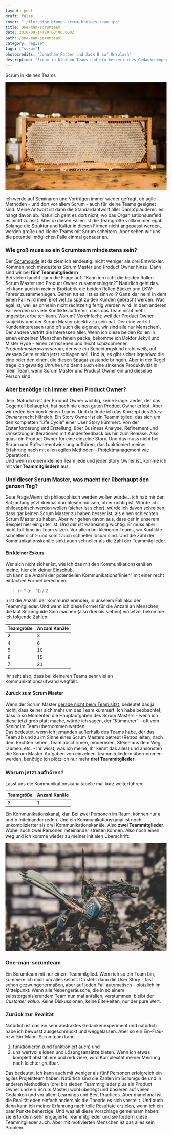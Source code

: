 ```yaml
---
layout: post
draft: false
cover: "./fleissige-bienen-scrum-kleines-team.jpg"
title: One-man-scrumteam
date: 2018-09-14T20:00:00.000Z
path: /one-man-scrumteam
category: "agile"
tags: ["scrum"]
photocredits: "Jonathan Farber und Jack B auf Unsplash"
description: "Scrum in kleinen Teams und ein ketzerisches Gedankenexperiment"
---
```


Scrum in kleinen Teams

![Scrum und ein kleines Team sind dennoch produktiv](./fleissige-bienen-scrum-kleines-team.jpg)

Ich werde auf Seminaren und Vorträgen immer wieder gefragt, ob agile Methoden - und dort vor allem Scrum - auch für kleine Teams geeignet sind. Meine Antwort ist dann die Standardantwort aller Dampfplauderer: es hängt davon ab. Natürlich geht es dort nicht, wo das Organisationsumfeld es nicht zulässt. Aber in diesen Fällen ist die Teamgröße vollkommen egal. Solange die Struktur und Kultur in diesen Firmen nicht angepasst werden, werden große und kleine Teams mit Scrum scheitern. Aber sehen wir uns die potentiell möglichen Fälle einmal genauer an.

### Wie groß muss so ein Scrumteam mindestens sein?

Der [Scrumguide](https://www.scrumguides.org) ist da ziemlich eindeutig: nicht weniger als drei Entwickler. Kommen noch mindestens Scrum Master und Product Owner hinzu. Dann sind wir bei **fünf Teammitgliedern**  
Bei vielen taucht dann die Frage auf: “Kann ich nicht die beiden Rollen Scrum Master und Product Owner zusammenlegen?” Natürlich geht das. Ich kann auch in meiner Brotfabrik die beiden Rollen Bäcker und LKW-Fahrer zusammenlegen. Gehen tut es. Ist es sinnvoll? Ganz klar nein! In dem einen Fall wird mein Brot viel zu spät zu den Kunden gebracht werden. Was egal ist, weil es ohnehin nicht rechtzeitig fertig werden wird. In dem anderen Fall werden so viele Konflikte auftreten, dass das Team nicht mehr ungestört arbeiten kann. Warum? Vereinfacht: weil der Product Owner subjektiv und der Scrum Master objektiv zu sein hat. Der eine vertritt Kundeninteressen (und oft auch die eigenen, wir sind alle nur Menschen). Der andere vertritt die Interessen aller. Wenn ich diese beiden Rollen in einen einzelnen Menschen hinein packe, bekomme ich Doktor Jekyll und Mister Hyde - einen zerrissenen und leicht schizophrenen _Productmasterownerscrum_, der wie ein Scheidungskind nicht weiß, auf wessen Seite er sich jetzt schlagen soll. Und ja, es gibt sicher irgendwo die eine oder den einen, die diesen Spagat zustande bringen. Aber in der Regel trage ich gewaltig Unruhe und damit auch eine sinkende Produktivität in mein Team, wenn Scrum Master und Product Owner ein und dieselbe Person sind.

### Aber benötige ich immer einen Product Owner?

Jein. Natürlich ist der Product Owner wichtig, keine Frage. Jeder, der das Gegenteil behauptet, hat noch nie einen guten Product Owner erlebt. Aber wir reden hier von kleinen Teams. Und da finde ich das Konzept des _Story Owners_ recht hilfreich. Ein Story Owner ist ein Teammitglied, das sich um den kompletten “Life Cycle” einer User Story kümmert. Von der Erstanforderung und Erstellung, über Business Analyse, Refinement und Umsetzung in Iterationen mit Kundenfeedback bis hin zum Release. Also quasi ein Product Owner für eine einzelne Story. Und das muss nicht bei Scrum und Softwareentwicklung aufhören, das funktioniert meiner Erfahrung nach mit allen agilen Methoden - Projektmanagement wie Operations.  
Und wenn in einem kleinen Team jede und jeder Story Owner ist, komme ich mit **vier Teammitgliedern** aus.

### Und dieser Scrum Master, was macht der überhaupt den ganzen Tag?

Gute Frage.Wenn ich philosophisch werden wollen würde… ich hab mir den Satzanfang jetzt dreimal durchlesen müssen, ob er richtig ist. Würde ich philosophisch werden wollen (sicher ist sicher), würde ich davon schreiben, dass gar keinen Scrum Master zu haben besser ist, als einen schlechten Scrum Master zu haben. Aber wir gehen davon aus, dass der in unserem Beispiel hier ein guter ist. Und der ist wahnsinnig wichtig. Er muss aber nicht full-time im Team sitzen. Vor allem bei kleineren Teams, wo Konflikte schneller sicht- und somit auch schneller lösbar sind. Und die Zahl der Kommunikationskanäle sinkt auch schneller als die Zahl der Teammitglieder.

#### Ein kleiner Exkurs

Wer sich nicht sicher ist, wie ich das mit den Kommunikationskanälen meine, hier ein kleiner Einschub.  
Ich kann die Anzahl der potentiellen Kommunikations”linien” mit einer recht einfachen Formel berechnen:

> (n * (n - 1)) / 2

n ist die Anzahl der Kommunizierenden, in unserem Fall also der Teammitglieder. Und wenn ich diese Formel für die Anzahl an Menschen, die laut Scrumguide Sinn machen (also drei bis sieben) einsetze, bekomme ich folgende Zahlen:

| Teamgröße | Anzahl Kanäle |
| --- | --- |
| 3 | 3 |
| 4 | 6 |
| 5 | 10 |
| 6 | 15 |
| 7 | 21 |

Ihr seht also, dass bei kleineren Teams sehr viel an Kommunikationsaufwand wegfällt. 

#### Zurück zum Scrum Master

Wenn der Scrum Master [gerade nicht beim Team sitzt](/in-wievielen-teams-kann-ein-scrum-master-sitzen/), bedeutet das ja nicht, dass keiner sich mehr um das Team kümmert. Ich habe beobachtet, dass in so Momenten die Hauptaufgaben des Scrum Masters - wenn ich diese jetzt grob platt mache, würde ich sagen, der “Kümmerer” - oft vom _Senior_ im Team übernommen werden.  
Das bedeutet, wenn ich jemanden außerhalb des Teams habe, der das Team ab und zu im Sinne eines Scrum Masters betreut (Retros leiten, nach dem Rechten sehen, Team abschirmen, moderieren, Steine aus dem Weg räumen, etc. - Ihr wisst, was ich meine, Ihr kennt das alles) und ansonsten die Scrum Master-Aufgaben von einzelnen Teammitgliedern übernommen werden, benötige ich plötzlich nur mehr **drei Teammitglieder**.

### Warum jetzt aufhören?

Lasst uns die Kommunikationskanaltabelle mal kurz weiterführen:

| Teamgröße | Anzahl Kanäle |
| --- | --- |
| 2 | 1 |

Ein Kommunikationskanal, klar. Bei zwei Personen im Raum, können nur a und b miteinander reden. Und ein Kommunikationskanal ist noch unkomplizierter als drei Kommunikationskanäle. Also **zwei Teammitglieder**. Wobei auch zwei Personen miteinander streiten können. Also noch einen weg und ich komme wieder zu meiner initialen Überschrift:

![One-man-scrumteam](./one-man-scrumteam.jpg)

### One-man-scrumteam

Ein Scrumteam mit nur einem Teammitglied. Wenn ich so ein Team bin, kümmere ich mich um alles selbst. Da steht dann die User Story - fast schon gezwungenermaßen, aber auf jeden Fall automatisch - plötzlich im Mittelpunkt. Wenn alle Nebengeräusche, die in so einem selbstorganisierendem Team nun mal anfallen, verstummen, bleibt der _Customer Value_. Keine Diskussionen, keine Eitelkeiten, nur der pure Wert.

### Zurück zur Realität

Natürlich ist das ein sehr abstraktes Gedankenexperiment und natürlich habe ich bewusst ausgeschmückt und weggelassen. Aber so ein Ein-Frau- bzw. Ein-Mann-Scrumteam kann

1. funktionieren (und funktioniert auch) und 
2. uns wertvolle Ideen und Lösungsansätze bieten. Wenn ich etwas komplett abstrahiere und reduziere, wird Komplexität meiner Meinung nach leichter greifbar.

Das bedeutet, ich kann auch mit weniger als fünf Personen erfolgreich ein agiles Projektteam haben. Natürlich sind die Zahlen im Scrumguide und in anderen Methodiken (drei bis sieben Teammitglieder plus ein Product Owner und ein Scrum Master) wohl überlegt und basieren auf vielen Gedanken und vor allem Learnings und Best Practices. Aber manchmal ist die Realität eben einfach anders als die Theorie es sich vorstellt. Und auch dann kann ich meiner Erfahrung nach tolle Resultate erzielen, wenn ich ein paar Punkte beherzige. Und was all diese Vorschläge gemeinsam haben: sie erfordern sehr engagierte Teammitglieder und sie fordern diese Teammitglieder auch. Aber mit motivierten Menschen ist das alles kein Problem.
